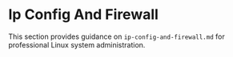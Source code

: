 # Ip Config And Firewall

This section provides guidance on `ip-config-and-firewall.md` for professional Linux system administration.